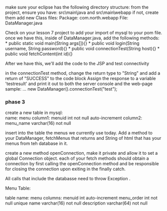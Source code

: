 


make sure your eclipse has the following directory structure:
from the project, ensure you have: src\main\java and src\main\webapp 
if not, create them
add new Class files:
Package: com.north.webapp
File: DataManager.java

Check on your lesson 7 project to add your import of mysql to your pom file. once we have this, inside of DataManager.java, add the following methods:
	* public static void main(String args[]){}
	* public void login(String username, String password){}
	* public void connectionTest(String host){}
	* public void fetchContent(int id){} 
	
After we have this, we'll add the code to the JSP and test connectivity 

in the connectionTest method, change the return type to "String" and add a return of "SUCCESS" to the code block
Assign the response to a variable 'testresult' and print it out to both the server console and the web-page
sample: ...  new DataManager().connectionTest("test");

### phase 3

create a new table in mysql:  
name: menu
column1: menuid int not null auto-increment
column2: menu_name varchar(16) not null 

insert into the table the menus we currently use today. Add a method to your DataManager, fetchMenus that returns and String of html that has your menus from teh database in it. 

create a new method openConnection, make it private and allow it to set a global Connection object. 
each of your fetch methods should obtain a connection by first calling the openConnection method and be responsible for closing the connection upon exiting in the finally catch.  

All calls that include the databasse need to throw Exception .


Menu Table:

table name: menu
columns:
menuid	int auto-increment
menu_order int not null unique 
name	varchar(16) not null
description	varchar(64) not null 













